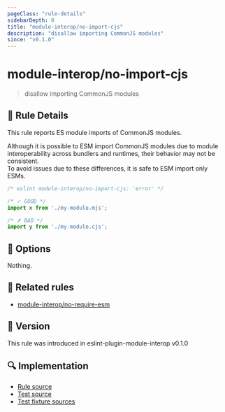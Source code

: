 ```yaml
---
pageClass: "rule-details"
sidebarDepth: 0
title: "module-interop/no-import-cjs"
description: "disallow importing CommonJS modules"
since: "v0.1.0"
---
```


# module-interop/no-import-cjs

> disallow importing CommonJS modules

## 📖 Rule Details

This rule reports ES module imports of CommonJS modules.

Although it is possible to ESM import CommonJS modules due to module interoperability across bundlers and runtimes, their behavior may not be consistent.\
To avoid issues due to these differences, it is safe to ESM import only ESMs.

<!-- eslint-skip -->

```js
/* eslint module-interop/no-import-cjs: 'error' */

/* ✓ GOOD */
import x from './my-module.mjs';

/* ✗ BAD */
import y from './my-module.cjs';
```

## 🔧 Options

Nothing.

## 👫 Related rules

- [module-interop/no-require-esm]

[module-interop/no-require-esm]: ./no-require-esm.md

## 🚀 Version

This rule was introduced in eslint-plugin-module-interop v0.1.0

## 🔍 Implementation

- [Rule source](https://github.com/ota-meshi/eslint-plugin-module-interop/blob/main/src/rules/no-import-cjs.ts)
- [Test source](https://github.com/ota-meshi/eslint-plugin-module-interop/blob/main/tests/src/rules/no-import-cjs.ts)
- [Test fixture sources](https://github.com/ota-meshi/eslint-plugin-module-interop/tree/main/tests/fixtures/rules/no-import-cjs)
